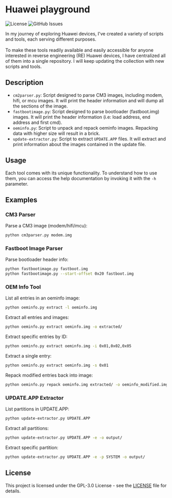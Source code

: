 # Huawei playground

![License](https://img.shields.io/github/license/R0rt1z2/huawei-playground)
![GitHub Issues](https://img.shields.io/github/issues-raw/R0rt1z2/huawei-playground?color=red)

In my journey of exploring Huawei devices, I've created a variety of scripts and tools, each serving different purposes.<br><br>
To make these tools readily available and easily accessible for anyone interested in reverse engineering (RE) Huawei devices, I have centralized all of them into a single repository. I will keep updating the collection with new scripts and tools.

## Description
* `cm2parser.py`: Script designed to parse CM3 images, including modem, hifi, or mcu images. It will print the header information and will dump all the sections of the image.
* `fastbootimage.py`: Script designed to parse bootloader (fastboot.img) images. It will print the header information (i.e: load address, end address and first cmd).
* `oeminfo.py`: Script to unpack and repack oeminfo images. Repacking data with higher size will result in a brick.
* `update-extractor.py`: Script to extract `UPDATE.APP` files. It will extract and print information about the images contained in the update file.

## Usage
Each tool comes with its unique functionality. To understand how to use them, you can access the help documentation by invoking it with the `-h` parameter.

## Examples

### CM3 Parser
Parse a CM3 image (modem/hifi/mcu):
```bash
python cm3parser.py modem.img
```

### Fastboot Image Parser
Parse bootloader header info:
```bash
python fastbootimage.py fastboot.img
python fastbootimage.py --start-offset 0x20 fastboot.img
```

### OEM Info Tool
List all entries in an oeminfo image:
```bash
python oeminfo.py extract -l oeminfo.img
```

Extract all entries and images:
```bash
python oeminfo.py extract oeminfo.img -o extracted/
```

Extract specific entries by ID:
```bash
python oeminfo.py extract oeminfo.img -i 0x01,0x02,0x05
```

Extract a single entry:
```bash
python oeminfo.py extract oeminfo.img -s 0x01
```

Repack modified entries back into image:
```bash
python oeminfo.py repack oeminfo.img extracted/ -o oeminfo_modified.img
```

### UPDATE.APP Extractor
List partitions in UPDATE.APP:
```bash
python update-extractor.py UPDATE.APP
```

Extract all partitions:
```bash
python update-extractor.py UPDATE.APP -e -o output/
```

Extract specific partition:
```bash
python update-extractor.py UPDATE.APP -e -p SYSTEM -o output/
```

## License
This project is licensed under the GPL-3.0 License - see the [LICENSE](https://github.com/R0rt1z2/huawei_playground/tree/master/LICENSE) file for details.

